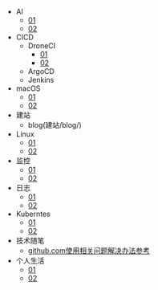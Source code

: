 * AI
  * [01](ai/01.md)
  * [02](ai/01.md)
* CICD
  * DroneCI
    * [01](cicd/droneci/01.md)
    * [02](cicd/droneci/02.md)
  * ArgoCD
  * Jenkins
* macOS
  * [01](macos/01.md)
  * [02](macos/02.md)
* 建站
  * blog(建站/blog/)
* Linux
  * [01](linux/01.md)
  * [02](linux/02.md)
* 监控
  * [01](监控/01.md)
  * [02](监控/02.md)
* 日志
  * [01](日志/01.md)
  * [02](日志/02.md)
* Kuberntes
  * [01](kubernetes/01.md)
  * [02](kubernetes/02.md)
* 技术随笔
  * [github.com使用相关问题解决办法参考](技术随笔/github.com使用相关问题解决办法参考.md)
* 个人生活
  * [01](个人生活/01.md)
  * [02](个人生活/02.md)
